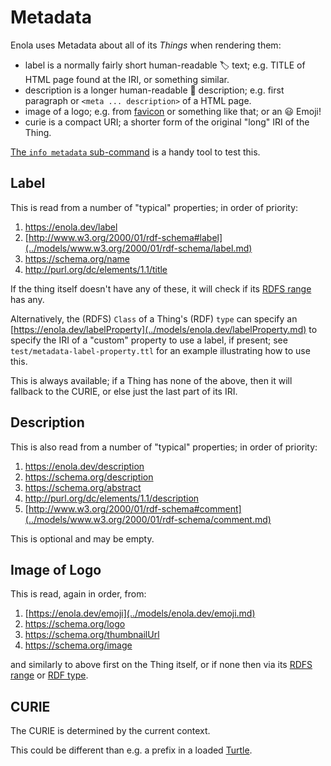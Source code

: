 <!--
    SPDX-License-Identifier: Apache-2.0

    Copyright 2024 The Enola <https://enola.dev> Authors

    Licensed under the Apache License, Version 2.0 (the "License");
    you may not use this file except in compliance with the License.
    You may obtain a copy of the License at

        https://www.apache.org/licenses/LICENSE-2.0

    Unless required by applicable law or agreed to in writing, software
    distributed under the License is distributed on an "AS IS" BASIS,
    WITHOUT WARRANTIES OR CONDITIONS OF ANY KIND, either express or implied.
    See the License for the specific language governing permissions and
    limitations under the License.
-->

# Metadata

Enola uses Metadata about all of its _Things_ when rendering them:

<!-- This describes the dev.enola.common.io.metadata.Metadata record; keep it updated, if it ever changes. -->

* label is a normally fairly short human-readable 🏷️ text; e.g. TITLE of HTML page found at the IRI, or something similar.
* description is a longer human-readable 📜 description; e.g. first paragraph or `<meta ... description>` of a HTML page.
* image of a logo; e.g. from [favicon](https://de.wikipedia.org/wiki/Favicon) or something like that; or an 😃 Emoji!
* curie is a compact URI; a shorter form of the original "long" IRI of the Thing.

[The `info metadata` sub-command](../use/info/index.md#metadata) is a handy tool to test this.

<!-- The following documents the dev.enola.thing.metadata.ThingMetadataProvider service; keep it updated, if it ever changes. -->

## Label

This is read from a number of "typical" properties; in order of priority:

1. https://enola.dev/label
1. [http://www.w3.org/2000/01/rdf-schema#label](../models/www.w3.org/2000/01/rdf-schema/label.md)
1. https://schema.org/name
1. http://purl.org/dc/elements/1.1/title

If the thing itself doesn't have any of these, it will check if its [RDFS range](../models/www.w3.org/2000/01/rdf-schema/range.md) has any.

Alternatively, the (RDFS) `Class` of a Thing's (RDF) `type` can specify an [https://enola.dev/labelProperty](../models/enola.dev/labelProperty.md)
to specify the IRI of a "custom" property to use a label, if present; see `test/metadata-label-property.ttl` for an example illustrating how to use this.

This is always available; if a Thing has none of the above, then it will fallback to the CURIE, or else just the last part of its IRI.

## Description

This is also read from a number of "typical" properties; in order of priority:

1. https://enola.dev/description
1. https://schema.org/description
1. https://schema.org/abstract
1. http://purl.org/dc/elements/1.1/description
1. [http://www.w3.org/2000/01/rdf-schema#comment](../models/www.w3.org/2000/01/rdf-schema/comment.md)

This is optional and may be empty.

## Image of Logo

This is read, again in order, from:

1. [https://enola.dev/emoji](../models/enola.dev/emoji.md)
1. https://schema.org/logo
1. https://schema.org/thumbnailUrl
1. https://schema.org/image

and similarly to above first on the Thing itself, or if none then via its [RDFS range](../models/www.w3.org/2000/01/rdf-schema/range.md) or
[RDF type](../models/www.w3.org/1999/02/22-rdf-syntax-ns/type.md).

## CURIE

The CURIE is determined by the current context.

This could be different than e.g. a prefix in a loaded [Turtle](turtle.md).
